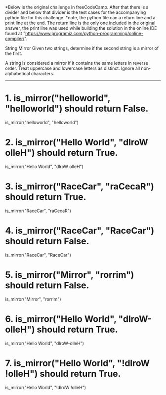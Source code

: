 *Below is the original challenge in freeCodeCamp. After that there is a divider and below that divider is the test cases for the accompanying python file for this challenge.
*note, the python file can a return line and a print line at the end. The return line is the only one included in the original answer, the print line was used while building the solution in
 the online IDE found at "https://www.programiz.com/python-programming/online-compiler/".

String Mirror
Given two strings, determine if the second string is a mirror of the first.

A string is considered a mirror if it contains the same letters in reverse order.
Treat uppercase and lowercase letters as distinct.
Ignore all non-alphabetical characters.

****

# 1. is_mirror("helloworld", "helloworld") should return False.
is_mirror("helloworld", "helloworld")

# 2. is_mirror("Hello World", "dlroW olleH") should return True.
is_mirror("Hello World", "dlroW olleH")

# 3. is_mirror("RaceCar", "raCecaR") should return True.
is_mirror("RaceCar", "raCecaR")

# 4. is_mirror("RaceCar", "RaceCar") should return False.
is_mirror("RaceCar", "RaceCar")

# 5. is_mirror("Mirror", "rorrim") should return False.
is_mirror("Mirror", "rorrim")

# 6. is_mirror("Hello World", "dlroW-olleH") should return True.
is_mirror("Hello World", "dlroW-olleH")

# 7. is_mirror("Hello World", "!dlroW !olleH") should return True.
is_mirror("Hello World", "!dlroW !olleH")
